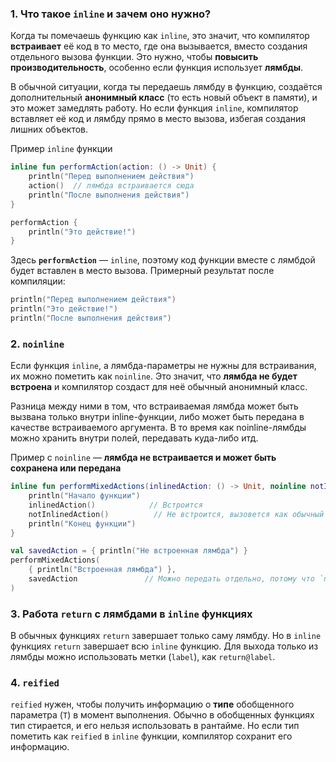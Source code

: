 ### 1. Что такое `inline` и зачем оно нужно?

Когда ты помечаешь функцию как `inline`, это значит, что компилятор **встраивает** её код в то место, где она вызывается, вместо создания отдельного вызова функции. Это нужно, чтобы **повысить производительность**, особенно если функция использует **лямбды**.

В обычной ситуации, когда ты передаешь лямбду в функцию, создаётся дополнительный **анонимный класс** (то есть новый объект в памяти), и это может замедлять работу. Но если функция `inline`, компилятор вставляет её код и лямбду прямо в место вызова, избегая создания лишних объектов.

Пример `inline` функции

```kotlin
inline fun performAction(action: () -> Unit) {
    println("Перед выполнением действия")
    action()  // лямбда встраивается сюда
    println("После выполнения действия")
}

performAction {
    println("Это действие!")
}
```

Здесь **`performAction`** — `inline`, поэтому код функции вместе с лямбдой будет вставлен в место вызова. Примерный результат после компиляции:

```kotlin
println("Перед выполнением действия")
println("Это действие!")
println("После выполнения действия")
```
### 2. **`noinline`**

Если функция `inline`, а лямбда-параметры не нужны для встраивания, их можно пометить как `noinline`. Это значит, что **лямбда не будет встроена** и компилятор создаст для неё обычный анонимный класс.

Разница между ними в том, что встраиваемая лямбда может быть вызвана только внутри inline-функции, либо может быть передана в качестве встраиваемого аргумента. В то время как noinline-лямбды можно хранить внутри полей, передавать куда-либо итд.

Пример с `noinline` — **лямбда не встраивается и может быть сохранена или передана**

```kotlin
inline fun performMixedActions(inlinedAction: () -> Unit, noinline notInlinedAction: () -> Unit) {
    println("Начало функции")
    inlinedAction()            // Встроится
    notInlinedAction()          // Не встроится, вызовется как обычный объект
    println("Конец функции")
}

val savedAction = { println("Не встроенная лямбда") }
performMixedActions(
    { println("Встроенная лямбда") },
    savedAction               // Можно передать отдельно, потому что `noinline`
)
```

### 3. Работа `return` с лямбдами в `inline` функциях

В обычных функциях `return` завершает только саму лямбду. Но в `inline` функциях `return` завершает всю `inline` функцию. Для выхода только из лямбды можно использовать метки (`label`), как `return@label`.

### 4. `reified`

`reified` нужен, чтобы получить информацию о **типе** обобщенного параметра (`T`) в момент выполнения. Обычно в обобщенных функциях тип стирается, и его нельзя использовать в рантайме. Но если тип пометить как `reified` в `inline` функции, компилятор сохранит его информацию.



